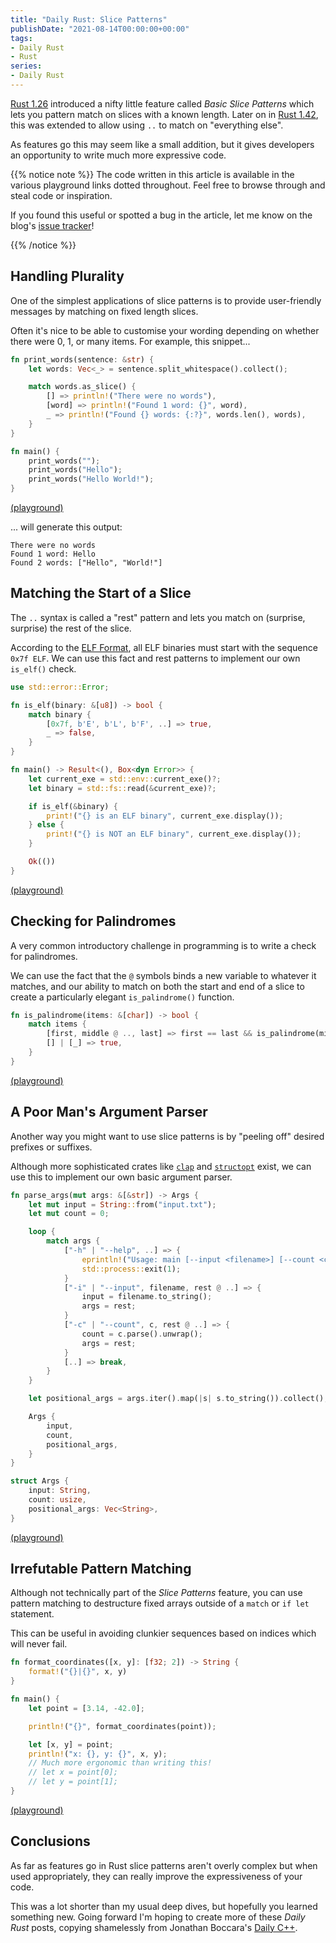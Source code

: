 ```yaml
---
title: "Daily Rust: Slice Patterns"
publishDate: "2021-08-14T00:00:00+00:00"
tags:
- Daily Rust
- Rust
series:
- Daily Rust
---
```


[Rust 1.26][release-1-26] introduced a nifty little feature called *Basic Slice
Patterns* which lets you pattern match on slices with a known length. Later on
in [Rust 1.42][release-1-42], this was extended to allow using `..` to match on
"everything else".

As features go this may seem like a small addition, but it gives developers an
opportunity to write much more expressive code.

{{% notice note %}}
The code written in this article is available in the various playground links
dotted throughout. Feel free to browse through and steal code or inspiration.

If you found this useful or spotted a bug in the article, let me know on the
blog's [issue tracker][issue]!

[issue]: https://github.com/Michael-F-Bryan/adventures.michaelfbryan.com/issues
{{% /notice %}}

## Handling Plurality

One of the simplest applications of slice patterns is to provide user-friendly
messages by matching on fixed length slices.

Often it's nice to be able to customise your wording depending on whether there
were 0, 1, or many items. For example, this snippet...

```rust
fn print_words(sentence: &str) {
    let words: Vec<_> = sentence.split_whitespace().collect();

    match words.as_slice() {
        [] => println!("There were no words"),
        [word] => println!("Found 1 word: {}", word),
        _ => println!("Found {} words: {:?}", words.len(), words),
    }
}

fn main() {
    print_words("");
    print_words("Hello");
    print_words("Hello World!");
}
```

[(playground)](https://play.rust-lang.org/?version=stable&mode=debug&edition=2018&gist=b5f39a8f3b759134bc1b5f1ccf71b58e)

... will generate this output:

```
There were no words
Found 1 word: Hello
Found 2 words: ["Hello", "World!"]
```

## Matching the Start of a Slice

The `..` syntax is called a "rest" pattern and lets you match on (surprise,
surprise) the rest of the slice.

According to the [ELF Format][elf], all ELF binaries must start with the
sequence `0x7f ELF`.  We can use this fact and rest patterns to implement our
own `is_elf()` check.


```rust
use std::error::Error;

fn is_elf(binary: &[u8]) -> bool {
    match binary {
        [0x7f, b'E', b'L', b'F', ..] => true,
        _ => false,
    }
}

fn main() -> Result<(), Box<dyn Error>> {
    let current_exe = std::env::current_exe()?;
    let binary = std::fs::read(&current_exe)?;

    if is_elf(&binary) {
        print!("{} is an ELF binary", current_exe.display());
    } else {
        print!("{} is NOT an ELF binary", current_exe.display());
    }

    Ok(())
}
```

[(playground)](https://play.rust-lang.org/?version=stable&mode=debug&edition=2018&gist=f26b605fc432a06fb062ebe56fee289f)

## Checking for Palindromes

A very common introductory challenge in programming is to write a check for
palindromes.

We can use the fact that the `@` symbols binds a new variable to whatever it
matches, and our ability to match on both the start and end of a slice to
create a particularly elegant `is_palindrome()` function.

```rust
fn is_palindrome(items: &[char]) -> bool {
    match items {
        [first, middle @ .., last] => first == last && is_palindrome(middle),
        [] | [_] => true,
    }
}
```

[(playground)](https://play.rust-lang.org/?version=stable&mode=debug&edition=2018&gist=baeec729aea945d2cd98387d1333ba8f)

## A Poor Man's Argument Parser

Another way you might want to use slice patterns is by "peeling off" desired
prefixes or suffixes.

Although more sophisticated crates like [`clap`][clap] and
[`structopt`][structopt] exist, we can use this to implement our own basic
argument parser.

```rust
fn parse_args(mut args: &[&str]) -> Args {
    let mut input = String::from("input.txt");
    let mut count = 0;

    loop {
        match args {
            ["-h" | "--help", ..] => {
                eprintln!("Usage: main [--input <filename>] [--count <count>] <args>...");
                std::process::exit(1);
            }
            ["-i" | "--input", filename, rest @ ..] => {
                input = filename.to_string();
                args = rest;
            }
            ["-c" | "--count", c, rest @ ..] => {
                count = c.parse().unwrap();
                args = rest;
            }
            [..] => break,
        }
    }

    let positional_args = args.iter().map(|s| s.to_string()).collect();

    Args {
        input,
        count,
        positional_args,
    }
}

struct Args {
    input: String,
    count: usize,
    positional_args: Vec<String>,
}
```

[(playground)](https://play.rust-lang.org/?version=stable&mode=debug&edition=2018&gist=aa016782dab527e80014c932fb769734)

## Irrefutable Pattern Matching

Although not technically part of the *Slice Patterns* feature, you can use
pattern matching to destructure fixed arrays outside of a `match` or `if let`
statement.

This can be useful in avoiding clunkier sequences based on indices which will
never fail.

```rust
fn format_coordinates([x, y]: [f32; 2]) -> String {
    format!("{}|{}", x, y)
}

fn main() {
    let point = [3.14, -42.0];

    println!("{}", format_coordinates(point));

    let [x, y] = point;
    println!("x: {}, y: {}", x, y);
    // Much more ergonomic than writing this!
    // let x = point[0];
    // let y = point[1];
}
```

[(playground)](https://play.rust-lang.org/?version=stable&mode=debug&edition=2018&gist=dfbcc3a1bcf3545e3a15fedd57abe8cd)

## Conclusions

As far as features go in Rust slice patterns aren't overly complex but when used
appropriately, they can really improve the expressiveness of your code.

This was a lot shorter than my usual deep dives, but hopefully you learned
something new. Going forward I'm hoping to create more of these *Daily Rust*
posts, copying shamelessly from Jonathan Boccara's [Daily C++][daily-c++].

[release-1-26]: https://blog.rust-lang.org/2018/05/10/Rust-1.26.html#basic-slice-patterns
[release-1-42]: https://blog.rust-lang.org/2020/03/12/Rust-1.42.html#subslice-patterns
[elf]: https://en.wikipedia.org/wiki/Executable_and_Linkable_Format
[clap]: https://crates.io/crates/clap
[structopt]: https://crates.io/crates/structopt
[daily-c++]: https://www.fluentcpp.com/2017/04/04/the-dailies-a-new-way-to-learn-at-work/
